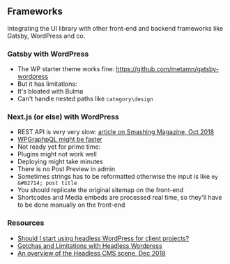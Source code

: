 ## Frameworks

Integrating the UI library with other front-end and backend frameworks like Gatsby, WordPress and co.

### Gatsby with WordPress

- The WP starter theme works fine: https://github.com/metamn/gatsby-wordpress
- But it has limitations:
 - It's bloated with Bulma
 - Can't handle nested paths like `category\design`

### Next.js (or else) with WordPress

- REST API is very very slow: [article on Smashing Magazine, Oct 2018](https://www.smashingmagazine.com/2018/10/headless-wordpress-decoupled/)
- [WPGraphpQL might be faster](https://spectrum.chat/wpgraphql?thread=a381d46d-726e-4e6f-892b-abe4b17ca259)
- Not ready yet for prime time:
 - Plugins might not work well
 - Deploying might take minutes
 - There is no Post Preview in admin
 - Sometimes strings has to be reformatted otherwise the input is like `my &#82714; post title`
 - You should replicate the original sitemap on the front-end
 - Shortcodes and Media embeds are processed real time, so they'll have to be done manually on the front-end


### Resources

- [Should I start using headless WordPress for client projects?](https://hashnode.com/post/should-i-start-using-headless-wordpress-for-client-projects-cjbm117dd011h5ewtca8nh5t3)
- [Gotchas and Limitations with Headless Wordpress](https://indigotree.co.uk/how-use-wordpress-headless-cms/)
- [An overview of the Headless CMS scene, Dec 2018](https://docs.google.com/spreadsheets/d/1AmrfMT6a-tT9x4nR__RumuCcT6NedxliFf-76Ocv2pQ/edit?usp=sharing)
